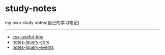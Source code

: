 # study-notes
my own study notes(自己的学习笔记)
***
- [css-useful-tips](https://github.com/buuug7/study-notes/blob/master/css-useful-tips.md)
- [notes-jquery-core](https://github.com/buuug7/study-notes/blob/master/notes-jquery-core.md)
- [notes-jquery-events](https://github.com/buuug7/study-notes/blob/master/notes-jquery-events.md)

